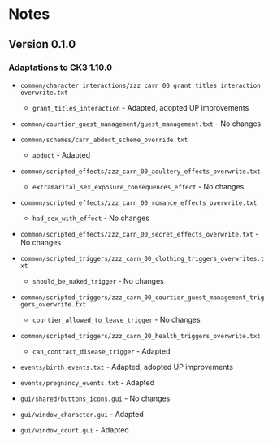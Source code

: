 # Notes

## Version 0.1.0

### Adaptations to CK3 1.10.0

* `common/character_interactions/zzz_carn_00_grant_titles_interaction_overwrite.txt`
  * `grant_titles_interaction` - Adapted, adopted UP improvements

* `common/courtier_guest_management/guest_management.txt` - No changes

* `common/schemes/carn_abduct_scheme_override.txt`
  * `abduct` - Adapted

* `common/scripted_effects/zzz_carn_00_adultery_effects_overwrite.txt`
  * `extramarital_sex_exposure_consequences_effect` - No changes

* `common/scripted_effects/zzz_carn_00_romance_effects_overwrite.txt`
  * `had_sex_with_effect` - No changes

* `common/scripted_effects/zzz_carn_00_secret_effects_overwrite.txt` - No changes

* `common/scripted_triggers/zzz_carn_00_clothing_triggers_overwrites.txt`
  * `should_be_naked_trigger` - No changes

* `common/scripted_triggers/zzz_carn_00_courtier_guest_management_triggers_overwrite.txt`
  * `courtier_allowed_to_leave_trigger` - No changes

* `common/scripted_triggers/zzz_carn_20_health_triggers_overwrite.txt`
  * `can_contract_disease_trigger` - Adapted

* `events/birth_events.txt` - Adapted, adopted UP improvements

* `events/pregnancy_events.txt` - Adapted

* `gui/shared/buttons_icons.gui` - No changes

* `gui/window_character.gui` - Adapted

* `gui/window_court.gui` - Adapted

